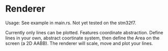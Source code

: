 # Renderer

Usage: See example in main.rs. Not yet tested on the stm32f7.

Currently only lines can be plotted. Features coordinate abstraction. Define lines in your own, abstract coortinate system, then define the Area on the screen (a 2D AABB). The renderer will scale, move and plot your lines.
